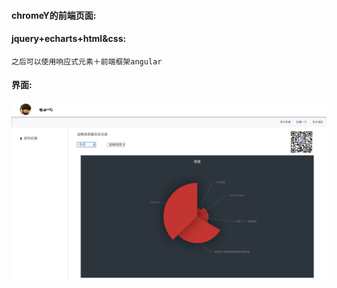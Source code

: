 #### chromeY的前端页面:

#### jquery+echarts+html&css:
    
    之后可以使用响应式元素＋前端框架angular


#### 界面:

![image](https://github.com/Zhouchuanwen/ChromeY-front/blob/master/app/img/details.png)
